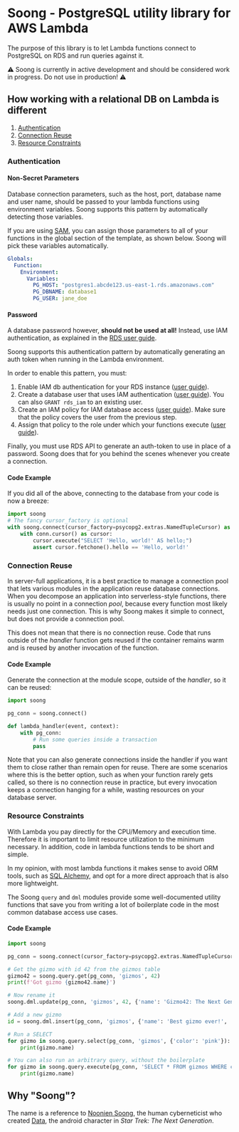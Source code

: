 # Soong - PostgreSQL utility library for AWS Lambda

The purpose of this library is to let Lambda functions connect to PostgreSQL on RDS and run queries against it.

⚠️ Soong is currently in active development and should be considered work in progress. Do not use in production! ⚠️


## How working with a relational DB on Lambda is different

1. [Authentication](#authentication)
1. [Connection Reuse](#connection-reuse)
1. [Resource Constraints](#resource-constraints)


### Authentication

#### Non-Secret Parameters
Database connection parameters, such as the host, port, database name and user name, should be passed to your lambda
functions using environment variables. Soong supports this pattern by automatically detecting those variables.

If you are using [SAM](https://aws.amazon.com/serverless/sam/), you can assign those parameters to all of your
functions in the global section of the template, as shown below. Soong will pick these variables automatically.
```yaml
Globals:
  Function:
    Environment:
      Variables:
        PG_HOST: "postgres1.abcde123.us-east-1.rds.amazonaws.com"
        PG_DBNAME: database1
        PG_USER: jane_doe
```

#### Password
A database password however, **should not be used at all!** Instead, use IAM authentication, as explained in the
[RDS user guide](https://docs.aws.amazon.com/AmazonRDS/latest/UserGuide/UsingWithRDS.IAMDBAuth.html).

Soong supports this authentication pattern by automatically generating an auth token when running in the Lambda
environment.

In order to enable this pattern, you must:
1. Enable IAM db authentication for your RDS instance
([user guide](https://docs.aws.amazon.com/AmazonRDS/latest/UserGuide/UsingWithRDS.IAMDBAuth.Enabling.html)).
1. Create a database user that uses IAM authentication
([user guide](https://docs.aws.amazon.com/AmazonRDS/latest/UserGuide/UsingWithRDS.IAMDBAuth.DBAccounts.html)).
You can also `GRANT rds_iam` to an existing user.
1. Create an IAM policy for IAM database access
([user guide](https://docs.aws.amazon.com/AmazonRDS/latest/UserGuide/UsingWithRDS.IAMDBAuth.IAMPolicy.html)).
Make sure that the policy covers the user from the previous step.
1. Assign that policy to the role under which your functions execute
([user guide](https://docs.aws.amazon.com/lambda/latest/dg/lambda-intro-execution-role.html?shortFooter=true)).

Finally, you must use RDS API to generate an auth-token to use in place of a password. Soong does that for you
behind the scenes whenever you create a connection.

#### Code Example
If you did all of the above, connecting to the database from your code is now a breeze:
```python
import soong
# The fancy cursor_factory is optional
with soong.connect(cursor_factory=psycopg2.extras.NamedTupleCursor) as conn:
    with conn.cursor() as cursor:
        cursor.execute("SELECT 'Hello, world!' AS hello;")
        assert cursor.fetchone().hello == 'Hello, world!'
```

### Connection Reuse
In server-full applications, it is a best practice to manage a connection pool that lets various modules in the
application reuse database connections. When you decompose an application into serverless-style functions,
there is usually no point in a connection _pool_, because every function most likely needs just one connection.
This is why Soong makes it simple to connect, but does not provide a connection pool.

This does not mean that there is no connection reuse. Code that runs outside of the _handler_ function gets reused
if the container remains warm and is reused by another invocation of the function.

#### Code Example
Generate the connection at the module scope, outside of the _handler_, so it can be reused:
```python
import soong

pg_conn = soong.connect()

def lambda_handler(event, context):
    with pg_conn:
        # Run some queries inside a transaction
        pass
```

Note that you can also generate connections inside the handler if you want them to close rather than remain open for
reuse. There are some scenarios where this is the better option, such as when your function rarely gets called, so
there is no connection reuse in practice, but every invocation keeps a connection hanging for a while, wasting
resources on your database server.


### Resource Constraints
With Lambda you pay directly for the CPU/Memory and execution time. Therefore it is important to limit resource
utilization to the minimum necessary. In addition, code in lambda functions tends to be short and simple.

In my opinion, with most lambda functions it makes sense to avoid ORM tools, such as
[SQL Alchemy](https://www.sqlalchemy.org), and opt for a more direct approach that is also more lightweight.

The Soong `query` and `dml` modules provide some well-documented utility functions that save you from writing a lot
of boilerplate code in the most common database access use cases.

#### Code Example
```python
import soong

pg_conn = soong.connect(cursor_factory=psycopg2.extras.NamedTupleCursor)

# Get the gizmo with id 42 from the gizmos table
gizmo42 = soong.query.get(pg_conn, 'gizmos', 42)
print(f'Got gizmo {gizmo42.name}')

# Now rename it
soong.dml.update(pg_conn, 'gizmos', 42, {'name': 'Gizmo42: The Next Generation'})

# Add a new gizmo
id = soong.dml.insert(pg_conn, 'gizmos', {'name': 'Best gizmo ever!', 'color': 'Bright red'}, returning='id')

# Run a SELECT
for gizmo in soong.query.select(pg_conn, 'gizmos', {'color': 'pink'}):
    print(gizmo.name)

# You can also run an arbitrary query, without the boilerplate
for gizmo in soong.query.execute(pg_conn, 'SELECT * FROM gizmos WHERE color = %s', ('pink', )):
    print(gizmo.name)
```


## Why "Soong"?
The name is a reference to [Noonien Soong][Noonien Soong on Wikipedia], the human cyberneticist who created
[Data][Data on Wikipedia], the android character in _Star Trek: The Next Generation_.

[Noonien Soong on Wikipedia]: https://en.wikipedia.org/wiki/List_of_Star_Trek_characters_(N–S)#Noonien_Soong
[Data on Wikipedia]: https://en.wikipedia.org/wiki/Data_(Star_Trek)
